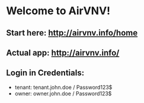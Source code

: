# Welcome to AirVNV!

## Start here: http://airvnv.info/home
## Actual app: http://airvnv.info/

## Login in Credentials:
- tenant: tenant.john.doe / Password123$
- owner: owner.john.doe / Password123$
